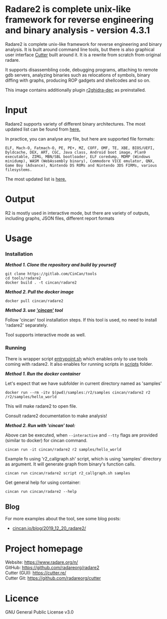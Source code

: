 # Radare2 is complete unix-like framework for reverse engineering and binary analysis - version 4.3.1

Radare2 is complete unix-like framework for reverse engineering and binary analysis. It is built around command line tools, but there is also graphical user interface [Cutter](https://cutter.re/) built around it.
It is a rewrite from scratch from original radare.

It supports disassembling code, debugging programs, attaching to remote gdb servers, analyzing binaries such as relocations of symbols, binary diffing with graphs, producing ROP gadgets and shellcodes and so on.

This image contains additionally plugin [r2ghidra-dec](https://github.com/radareorg/r2ghidra-dec) as preinstalled.

# Input

Radare2 supports variety of different binary architectures. The most updated list  can be found from [here.](https://github.com/radareorg/radare2#architectures)

In practice, you can analyse any file, but here are supported file formats:

```
ELF, Mach-O, Fatmach-O, PE, PE+, MZ, COFF, OMF, TE, XBE, BIOS/UEFI, Dyldcache, DEX, ART, CGC, Java class, Android boot image, Plan9 executable, ZIMG, MBN/SBL bootloader, ELF coredump, MDMP (Windows minidump), WASM (WebAssembly binary), Commodore VICE emulator, QNX, Game Boy (Advance), Nintendo DS ROMs and Nintendo 3DS FIRMs, various filesystems.
```
The most updated list is [here.](https://github.com/radareorg/radare2#file-formats)

# Output

R2 is mostly used in interactive mode, but there are variety of outputs, including graphs, JSON files, different report formats

# Usage


### Installation

***Method 1. Clone the repository and build by yourself***

```
git clone https://gitlab.com/CinCan/tools
cd tools/radare2
docker build . -t cincan/radare2
```

***Method 2. Pull the docker image*** 

```
docker pull cincan/radare2
```

***Method 3. use ['cincan'](https://gitlab.com/CinCan/cincan-command) tool*** 

Follow 'cincan' tool installation steps. If this tool is used, no need to install 'radare2' separately.

Tool supports interactive mode as well.

### Running

There is wrapper script [entrypoint.sh](entrypoint.sh) which enables only to use tools coming with radare2. It also enables for running scripts in [scripts](scripts) folder.

***Method 1. Run the docker container***

Let's expect that we have subfolder in current directory named as 'samples'

```
docker run --rm -itv $(pwd)/samples:/r2/samples cincan/radare2 r2 /r2/samples/hello_world
```

This will make radare2 to open file.

Consult radare2 documentation to make analysis!


***Method 2. Run with 'cincan' tool:***

Above can be executed, when `--interactive` and `--tty` flags are provided (similar to docker) for cincan command.

```
cincan run -it cincan/radare2 r2 samples/hello_world
```

Example fo using 'r2_callgraph.sh' script, which is using 'samples' directory as argument.
It will generate graph from binary's function calls.

```
cincan run cincan/radare2 script r2_callgraph.sh samples
```

Get general help for using container:

```
cincan run cincan/radare2 --help
```

## Blog

For more examples about the tool, see some blog posts:

  * [cincan.io/blog/2019_12_20_radare2/](https://gitlab.com/CinCan/cincan.io/blob/master/site/blog/2019_12_20_radare2.md)


# Project homepage

Website: https://www.radare.org/n/  
GitHub: https://github.com/radareorg/radare2  
Cutter (GUI): https://cutter.re/  
Cutter Git: https://github.com/radareorg/cutter

# Licence

GNU General Public License v3.0